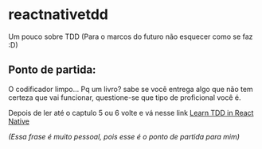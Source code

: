 # reactnativetdd
Um pouco sobre TDD (Para o marcos do futuro não esquecer como se faz :D)

## Ponto de partida:
O codificador limpo... Pq um livro? sabe se você entrega algo que não tem certeza que vai funcionar, questione-se que tipo de proficional você é.

Depois de ler até o captulo 5 ou 6 volte e vá nesse link [Learn TDD in React Native](https://learntdd.in/react-native)

_(Essa frase é muito pessoal, pois esse é o ponto de partida para mim)_

